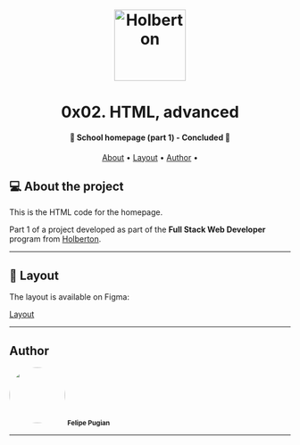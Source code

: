 <h1 align="center">
    <img alt="Holberton" title="#Holberton" src="https://assets.website-files.com/6105315644a26f77912a1ada/610554913a2930ac88545ecd_Holberton_Logo_Lockups-04.svg"  style="width:128px;height:128px;"/>
</h1>
<h1 align="center"> 0x02. HTML, advanced </h1>
<h4 align="center"> 
	🚧  School homepage (part 1) - Concluded 🚧
</h4>

<p align="center">
 <a href="#-about-the-project">About</a> •
 <a href="#-layout">Layout</a> • 
 <a href="#-author">Author</a> • 
</p>


## 💻 About the project

This is the HTML code for the homepage.

Part 1 of a project developed as part of the **Full Stack Web Developer** program from [Holberton](https://www.holbertonschool.com/).

---

## 🎨 Layout

The layout is available on Figma:

[Layout](https://www.figma.com/file/9LGP52ql6NsyGJRMt0Eila/Homepage)

---


## Author

 <img style="border-radius: 50%;" src="https://avatars.githubusercontent.com/u/56451389?v=4" width="100px;" alt=""/>
 <sub><b>Felipe Pugian</b></sub>
 <br />

---
